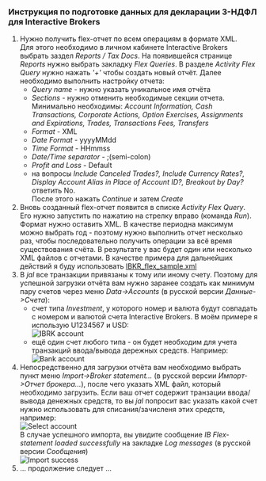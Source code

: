 ### Инструкция по подготовке данных для декларации 3-НДФЛ для Interactive Brokers

1. Нужно получить flex-отчет по всем операциям в формате XML.  
Для этого необходимо в личном кабинете Interactive Brokers выбрать заздел *Reports / Tax Docs*. 
На появившейся странице *Reports* нужно выбрать закладку *Flex Queries*. В разделе *Activity Flex Query* нужно нажать *'+'* чтобы создать новый отчёт.
Далее необходимо выполнить настройку отчета:
    - *Query name* - нужно указать уникальное имя отчёта
    - *Sections* - нужно отменить необходимые секции отчета. Минимально необходимы: *Account Information, Cash Transactions, Corporate Actions, Option Exercises, Assignments and Expirations, Trades, Transactions Fees, Transfers*
    - *Format* - XML
    - *Date Format* - yyyyMMdd
    - *Time Format* - HHmmss
    - *Date/Time separator* - ;(semi-colon)
    - *Profit and Loss* - Default
    - на вопросы *Include Canceled Trades?, Include Currency Rates?, Display Account Alias in Place of Account ID?, Breakout by Day?* ответить No.  
    После этого нажать *Continue* и затем *Create*  
2. Вновь созданный flex-отчет появится в списке *Activity Flex Query*. Его нужно запустить по нажатию на стрелку вправо (команда *Run*).
Формат нужно оставить XML. В качестве периодна максимум можно выбрать год - поэтому нужно выполнить отчет несколько раз, чтобы последовательно получить операции за всё время существования счёта.
В результате у вас будет один или несколько XML файлов с отчетами. В качестве примера для дальнейших действий я буду использовать [IBKR_flex_sample.xml](https://github.com/titov-vv/jal/blob/master/docs/ru-tax-3ndfl/IBKR_flex_sample.xml)
3. В *jal* все транзакции привязаны к тому или иному счету. Поэтому для успешной загрузки отчёта вам нужно заранее создать как минимум пару счетов через меню *Data->Accounts* (в русской версии *Данные->Счета*):
    - счет типа *Investment*, у которого номер и валюта будут совпадать с номером и валютой счета Interactive Brokers. В моём примере я использую U1234567 и USD:  
    ![IBRK account](https://github.com/titov-vv/jal/blob/master/docs/ru-tax-3ndfl/img/ibkr_account.png?raw=true) 
    - ещё один счет любого типа - он будет необходим для учета транзакций ввода/вывода дережных средств. Например:  
    ![Bank account](https://github.com/titov-vv/jal/blob/master/docs/ru-tax-3ndfl/img/bank_account.png?raw=true)  
4. Непосредственно для загрузки отчёта вам необходимо выбрать пункт меню *Import->Broker statement...* (в русской версии *Импорт->Отчет брокера...*), после чего указать XML файл, который необходимо загрузить.
Если ваш отчет содержит транзации ввода/вывода денежных средств, то вы *jal* попросит вас указать какой счет нужно использовать для списания/зачисленя этих средств, например:  
![Select account](https://github.com/titov-vv/jal/blob/master/docs/ru-tax-3ndfl/img/account_selection.png?raw=true)  
В случае успешного импорта, вы увидите сообщение *IB Flex-statement loaded successfully* на закладке *Log messages* (в русской версии *Сообщения*)  
![Import success](https://github.com/titov-vv/jal/blob/master/docs/ru-tax-3ndfl/img/import_log.png?raw=true)
5. ... продолжение следует ...